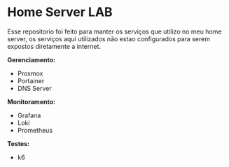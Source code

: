 # Home Server LAB

Esse repositorio foi feito para manter os serviços que utilizo no meu home server, os serviços aqui utilizados não estao configurados para serem expostos diretamente a internet. 

**Gerenciamento:**
 - Proxmox
 - Portainer
 - DNS Server

**Monitoramento:**
  - Grafana
  - Loki
  - Prometheus

**Testes:**
  - k6

